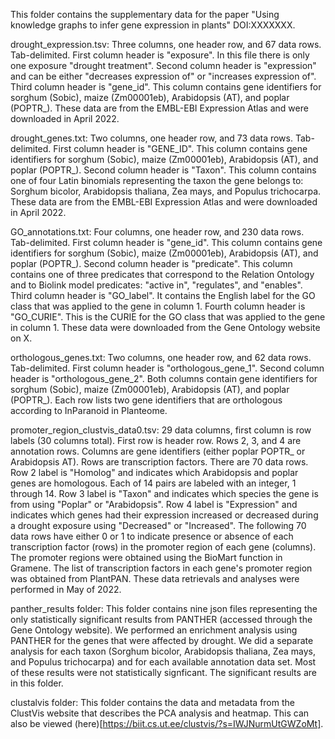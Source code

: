 
This folder contains the supplementary data for the paper "Using knowledge graphs to infer gene expression in plants" DOI:XXXXXXX. 

drought_expression.tsv: Three columns, one header row, and 67 data rows. Tab-delimited. First column header is "exposure". In this file there is only one exposure "drought treatment". Second column header is "expression" and can be either "decreases expression of" or "increases expression of". Third column header is "gene_id". This column contains gene identifiers for sorghum (Sobic), maize (Zm00001eb), Arabidopsis (AT), and poplar (POPTR_). These data are from the EMBL-EBI Expression Atlas and were downloaded in April 2022.

drought_genes.txt: Two columns, one header row, and 73 data rows. Tab-delimited. First column header is "GENE_ID". This column contains gene identifiers for sorghum (Sobic), maize (Zm00001eb), Arabidopsis (AT), and poplar (POPTR_). Second column header is "Taxon". This column contains one of four Latin binomials representing the taxon the gene belongs to: Sorghum bicolor, Arabidopsis thaliana, Zea mays, and Populus trichocarpa. These data are from the EMBL-EBI Expression Atlas and were downloaded in April 2022.

GO_annotations.txt: Four columns, one header row, and 230 data rows. Tab-delimited. First column header is "gene_id". This column contains gene identifiers for sorghum (Sobic), maize (Zm00001eb), Arabidopsis (AT), and poplar (POPTR_). Second column header is "predicate". This column contains one of three predicates that correspond to the Relation Ontology and to Biolink model predicates: "active in", "regulates", and "enables". Third column header is "GO_label". It contains the English label for the GO class that was applied to the gene in column 1. Fourth column header is "GO_CURIE". This is the CURIE for the GO class that was applied to the gene in column 1. These data were downloaded from the Gene Ontology website on X.

orthologous_genes.txt: Two columns, one header row, and 62 data rows. Tab-delimited. First column header is "orthologous_gene_1". Second column header is "orthologous_gene_2". Both columns contain gene identifiers for sorghum (Sobic), maize (Zm00001eb), Arabidopsis (AT), and poplar (POPTR_). Each row lists two gene identifiers that are orthologous according to InParanoid in Planteome.

promoter_region_clustvis_data0.tsv: 29 data columns, first column is row labels (30 columns total). First row is header row. Rows 2, 3, and 4 are annotation rows. Columns are gene identifiers (either poplar POPTR_ or Arabidopsis AT). Rows are transcription factors. There are 70 data rows. Row 2 label is "Homolog" and indicates which Arabidopsis and poplar genes are homologous. Each of 14 pairs are labeled with an integer, 1 through 14. Row 3 label is "Taxon" and indicates which species the gene is from using "Poplar" or "Arabidopsis". Row 4 label is "Expression" and indicates which genes had their expression increased or decreased during a drought exposure using "Decreased" or "Increased". The following 70 data rows have either 0 or 1 to indicate presence or absence of each transcription factor (rows) in the promoter region of each gene (columns). The promoter regions were obtained using the BioMart function in Gramene. The list of transcription factors in each gene's promoter region was obtained from PlantPAN. These data retrievals and analyses were performed in May of 2022.

panther_results folder: This folder contains nine json files representing the only statistically significant results from PANTHER (accessed through the Gene Ontology website). We performed an enrichment analysis using PANTHER for the genes that were affected by drought. We did a separate analysis for each taxon (Sorghum bicolor, Arabidopsis thaliana, Zea mays, and Populus trichocarpa) and for each available annotation data set. Most of these results were not statistically signficant. The significant results are in this folder.

clustalvis folder: This folder contains the data and metadata from the ClustVis website that describes the PCA analysis and heatmap. This can also be viewed (here)[https://biit.cs.ut.ee/clustvis/?s=IWJNurmUtGWZoMt]. 
